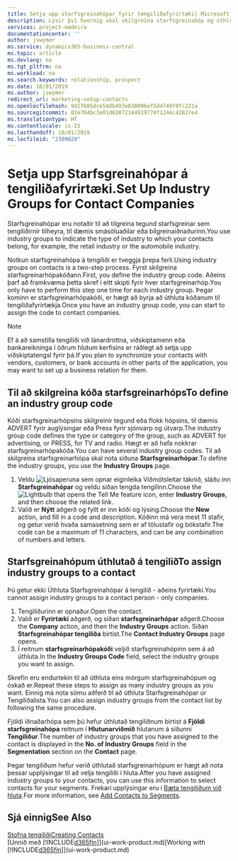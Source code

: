 ```yaml
---
title: Setja upp starfsgreinahópar fyrir tengiliðafyrirtæki| Microsoft Docs
description: Lýsir því hvernig skal skilgreina starfsgreinahóp og úthluta honum til tengiliðafyrirtækis, til dæmis smásöluaðilar eða bílgreinaiðnaðurinn.
services: project-madeira
documentationcenter: ''
author: jswymer
ms.service: dynamics365-business-central
ms.topic: article
ms.devlang: na
ms.tgt_pltfrm: na
ms.workload: na
ms.search.keywords: relationship, prospect
ms.date: 10/01/2019
ms.author: jswymer
redirect_url: marketing-setup-contacts
ms.openlocfilehash: 9d1f685dce54db493e830096ef5d4749f0fc221a
ms.sourcegitcommit: 02e704bc3e01d62072144919774f1244c42827e4
ms.translationtype: HT
ms.contentlocale: is-IS
ms.lasthandoff: 10/01/2019
ms.locfileid: "2309029"
---
```

# <a name="set-up-industry-groups-for-contact-companies"></a><span data-ttu-id="a3249-103">Setja upp Starfsgreinahópar á tengiliðafyrirtæki.</span><span class="sxs-lookup"><span data-stu-id="a3249-103">Set Up Industry Groups for Contact Companies</span></span>
<span data-ttu-id="a3249-104">Starfsgreinahópar eru notaðir til að tilgreina tegund starfsgreinar sem tengiliðirnir tilheyra, til dæmis smásöluaðilar eða bílgreinaiðnaðurinn.</span><span class="sxs-lookup"><span data-stu-id="a3249-104">You use industry groups to indicate the type of industry to which your contacts belong, for example, the retail industry or the automobile industry.</span></span>

<span data-ttu-id="a3249-105">Notkun starfsgreinahópa á tengiliði er tveggja þrepa ferli.</span><span class="sxs-lookup"><span data-stu-id="a3249-105">Using industry groups on contacts is a two-step process.</span></span> <span data-ttu-id="a3249-106">Fyrst skilgreina starfsgreinarhópakóðann.</span><span class="sxs-lookup"><span data-stu-id="a3249-106">First, you define the industry group code.</span></span> <span data-ttu-id="a3249-107">Aðeins þarf að framkvæma þetta skref í eitt skipti fyrir hver starfsgreinarhóp.</span><span class="sxs-lookup"><span data-stu-id="a3249-107">You only have to perform this step one time for each industry group.</span></span> <span data-ttu-id="a3249-108">Þegar kominn er starfsgreinarhópakóði, er hægt að byrja að úthluta kóðanum til tengiliðafyrirtækja.</span><span class="sxs-lookup"><span data-stu-id="a3249-108">Once you have an industry group code, you can start to assign the code to contact companies.</span></span>

> [!NOTE]  
>   <span data-ttu-id="a3249-109">Ef á að samstilla tengiliði við lánardrottna, viðskiptamenn eða bankareikninga í öðrum hlutum kerfisins er ráðlegt að setja upp viðskiptatengsl fyrir þá.</span><span class="sxs-lookup"><span data-stu-id="a3249-109">If you plan to synchronize your contacts with vendors, customers, or bank accounts in other parts of the application, you may want to set up a business relation for them.</span></span>

## <a name="to-define-an-industry-group-code"></a><span data-ttu-id="a3249-110">Til að skilgreina kóða starfsgreinarhóps</span><span class="sxs-lookup"><span data-stu-id="a3249-110">To define an industry group code</span></span>
<span data-ttu-id="a3249-111">Kóði starfsgreinarhópsins skilgreinir tegund eða flokk hópsins, til dæmis ADVERT fyrir auglýsingar eða Press fyrir sjónvarp og útvarp.</span><span class="sxs-lookup"><span data-stu-id="a3249-111">The industry group code defines the type or category of the group, such as ADVERT for advertising, or PRESS, for TV and radio.</span></span> <span data-ttu-id="a3249-112">Hægt er að hafa nokkrar starfsgreinarhópakóða.</span><span class="sxs-lookup"><span data-stu-id="a3249-112">You can have several industry group codes.</span></span> <span data-ttu-id="a3249-113">Til að skilgreina starfsgreinarhópa skal nota síðuna **Starfsgreinarhópar**.</span><span class="sxs-lookup"><span data-stu-id="a3249-113">To define the industry groups, you use the **Industry Groups** page.</span></span>

1. <span data-ttu-id="a3249-114">Veldu ![Ljósaperuna sem opnar eiginleika Viðmótsleitar](media/ui-search/search_small.png "Segðu mér hvað þú vilt gera") táknið, sláðu inn **Starfsgreinahópar** og veldu síðan tengda tengilinn.</span><span class="sxs-lookup"><span data-stu-id="a3249-114">Choose the ![Lightbulb that opens the Tell Me feature](media/ui-search/search_small.png "Tell me what you want to do") icon, enter **Industry Groups**, and then choose the related link.</span></span>
2. <span data-ttu-id="a3249-115">Valið er **Nýtt** aðgerð og fyllt er inn kóði og lýsing.</span><span class="sxs-lookup"><span data-stu-id="a3249-115">Choose the **New** action, and fill in a code and description.</span></span> <span data-ttu-id="a3249-116">Kóðinn má vera mest 11 stafir, og getur verið hvaða samasetning sem er af tölustafir og bókstafir.</span><span class="sxs-lookup"><span data-stu-id="a3249-116">The code can be a maximum of 11 characters, and can be any combination of numbers and letters.</span></span>

## <a name="AssignIndustryGroupContact"></a> <span data-ttu-id="a3249-117">Starfsgreinahópum úthlutað á tengilið</span><span class="sxs-lookup"><span data-stu-id="a3249-117">To assign industry groups to a contact</span></span>
<span data-ttu-id="a3249-118">Þú getur ekki Úthluta Starfsgreinahópar á tengilið - aðeins fyrirtæki.</span><span class="sxs-lookup"><span data-stu-id="a3249-118">You cannot assign industry groups to a contact person - only companies.</span></span>

1. <span data-ttu-id="a3249-119">Tengiliðurinn er opnaður.</span><span class="sxs-lookup"><span data-stu-id="a3249-119">Open the contact.</span></span>
2. <span data-ttu-id="a3249-120">Valið er **Fyrirtæki** aðgerð, og síðan **starfsgreinarhópar** aðgerð.</span><span class="sxs-lookup"><span data-stu-id="a3249-120">Choose the **Company** action, and then the **Industry Groups** action.</span></span> <span data-ttu-id="a3249-121">Síðan **Starfsgreinahópar tengiliða** birtist.</span><span class="sxs-lookup"><span data-stu-id="a3249-121">The **Contact Industry Groups** page opens.</span></span>
3. <span data-ttu-id="a3249-122">Í reitnum **starfsgreinarhópakóði** veljið starfsgreinahópinn sem á að úthluta.</span><span class="sxs-lookup"><span data-stu-id="a3249-122">In the **Industry Groups Code** field, select the industry groups you want to assign.</span></span>

<span data-ttu-id="a3249-123">Skrefin eru endurtekin til að úthluta eins mörgum starfsgreinahópum og óskað er.</span><span class="sxs-lookup"><span data-stu-id="a3249-123">Repeat these steps to assign as many industry groups as you want.</span></span> <span data-ttu-id="a3249-124">Einnig má nota sömu aðferð til að úthluta Starfsgreinahópar úr Tengiliðalista.</span><span class="sxs-lookup"><span data-stu-id="a3249-124">You can also assign industry groups from the contact list by following the same procedure.</span></span>

<span data-ttu-id="a3249-125">Fjöldi iðnaðarhópa sem þú hefur úthlutað tengiliðnum birtist á **Fjöldi starfsgreinahópa** reitnum í **Hlutunarviðmið** hlutanum á síðunni **Tengiliður**.</span><span class="sxs-lookup"><span data-stu-id="a3249-125">The number of industry groups that you have assigned to the contact is displayed in the **No. of Industry Groups** field in the **Segmentation** section on the **Contact** page.</span></span>

<span data-ttu-id="a3249-126">Þegar tengiliðum hefur verið úthlutað starfsgreinarhópum er hægt að nota þessar upplýsingar til að velja tengiliði í hluta.</span><span class="sxs-lookup"><span data-stu-id="a3249-126">After you have assigned industry groups to your contacts, you can use this information to select contacts for your segments.</span></span> <span data-ttu-id="a3249-127">Frekari upplýsingar eru í [Bæta tengiliðum við hluta](marketing-add-contact-segment.md).</span><span class="sxs-lookup"><span data-stu-id="a3249-127">For more information, see [Add Contacts to Segments](marketing-add-contact-segment.md).</span></span>

## <a name="see-also"></a><span data-ttu-id="a3249-128">Sjá einnig</span><span class="sxs-lookup"><span data-stu-id="a3249-128">See Also</span></span>
[<span data-ttu-id="a3249-129">Stofna tengiliði</span><span class="sxs-lookup"><span data-stu-id="a3249-129">Creating Contacts</span></span>](marketing-create-contact-companies.md)  
<span data-ttu-id="a3249-130">[Unnið með [!INCLUDE[d365fin](includes/d365fin_md.md)]](ui-work-product.md)</span><span class="sxs-lookup"><span data-stu-id="a3249-130">[Working with [!INCLUDE[d365fin](includes/d365fin_md.md)]](ui-work-product.md)</span></span>
